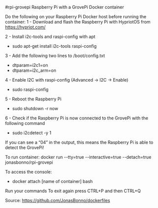 #rpi-grovepi
Raspberry Pi with a GrovePi Docker container

Do the following on your Raspberry Pi Docker host before running the container:
1 - Download and flash the Raspberry Pi with HypriotOS from https://hypriot.com/

2 - Install i2c-tools and raspi-config with apt
- sudo apt-get install i2c-tools raspi-config

3 - Add the following two lines to /boot/config.txt
- dtparam=i2c1=on
- dtparam=i2c_arm=on

4 - Enable I2C with raspi-config (Advanced -> I2C -> Enable)
- sudo raspi-config

5 - Reboot the Raspberry Pi
- sudo shutdown -r now

6 - Check if the Raspberry Pi is now connected to the GrovePi with the following command
- sudo i2cdetect -y 1
  
If you can see a “04” in the output, this means the Raspberry Pi is able to detect the GrovePi!

To run container: docker run --tty=true --interactive=true --detach=true jonasbonno/rpi-grovepi

To access the console: 
- docker attach [name of container] bash

Run your commands
To exit again press CTRL+P and then CTRL+Q

Source: https://github.com/JonasBonno/dockerfiles
